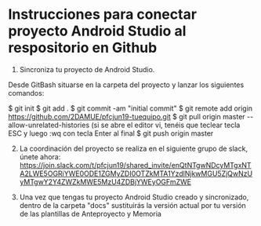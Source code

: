 # Instrucciones para conectar proyecto Android Studio al respositorio en Github

1. Sincroniza tu proyecto de Android Studio.

Desde GitBash situarse en la carpeta del proyecto y lanzar los siguientes comandos:

$ git init
$ git add .
$ git commit -am "initial commit"
$ git remote add origin https://github.com/2DAMUE/pfcjun19-tuequipo.git
$ git pull origin master --allow-unrelated-histories
(si se abre el editor vi, tenéis que teclear tecla ESC y luego :wq con tecla Enter al final
$ git push origin master

2. La coordinación del proyecto se realiza en el siguiente grupo de slack, únete ahora:
https://join.slack.com/t/pfcjun19/shared_invite/enQtNTgwNDcyMTgxNTA2LWE5OGRiYWE0ODE1ZGMyZDI0OTZkMTA1YzdlNjkwMGU5ZjQwNzUyMTgwY2Y4ZWZkMWE5MzU4ZDBjYWEyOGFmZWE

3. Una vez que tengas tu proyecto Android Studio creado y sincronizado, dentro de la carpeta "docs" sustituirás la versión actual por tu versión de las plantillas de Anteproyecto y Memoria
